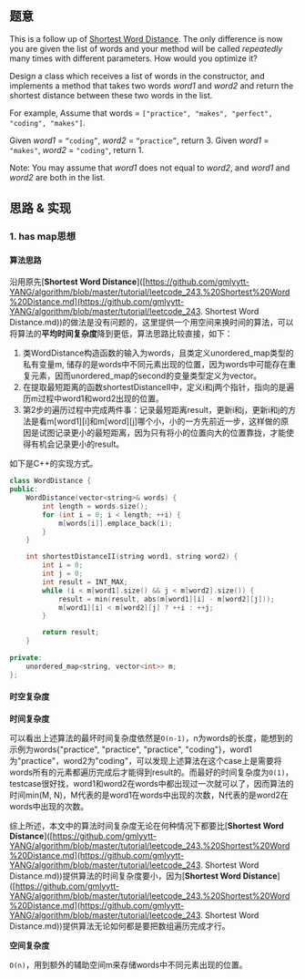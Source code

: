 ## 题意

This is a follow up of [Shortest Word Distance](https://leetcode.com/problems/shortest-word-distance). The only difference is now you are given the list of words and your method will be called *repeatedly* many times with different parameters. How would you optimize it?

Design a class which receives a list of words in the constructor, and implements a method that takes two words *word1* and *word2* and return the shortest distance between these two words in the list.

For example,
Assume that words = `["practice", "makes", "perfect", "coding", "makes"]`.

Given *word1* = `“coding”`, *word2* = `“practice”`, return 3.
Given *word1* = `"makes"`, *word2* = `"coding"`, return 1.

Note:
You may assume that *word1* does not equal to *word2*, and *word1* and *word2* are both in the list.

## 思路 & 实现

### 1. has map思想

#### **算法思路**

沿用原先[**Shortest Word Distance**]([https://github.com/gmlyytt-YANG/algorithm/blob/master/tutorial/leetcode_243.%20Shortest%20Word%20Distance.md](https://github.com/gmlyytt-YANG/algorithm/blob/master/tutorial/leetcode_243. Shortest Word Distance.md))的做法是没有问题的，这里提供一个用空间来换时间的算法，可以将算法的**平均时间复杂度**降到更低，算法思路比较直接，如下：

1. 类WordDistance构造函数的输入为words，且类定义unordered_map类型的私有变量m, 储存的是words中不同元素出现的位置，因为words中可能存在重复元素，因而unordered_map的second的变量类型定义为vector<int>。
2. 在提取最短距离的函数shortestDistanceII中，定义i和j两个指针，指向的是遍历m过程中word1和word2出现的位置。
3. 第2步的遍历过程中完成两件事：记录最短距离result，更新i和j，更新i和j的方法是看m\[word1\]\[i]和m\[word]\[j]哪个小，小的一方先前近一步，这样做的原因是试图记录更小的最短距离，因为只有将小的位置向大的位置靠拢，才能使得有机会记录更小的result。

如下是C++的实现方式。

```C++
class WordDistance {
public:
    WordDistance(vector<string>& words) {
        int length = words.size();
        for (int i = 0; i < length; ++i) {
            m[words[i]].emplace_back(i);
        }
    }

    int shortestDistanceII(string word1, string word2) {
        int i = 0;
        int j = 0;
        int result = INT_MAX;
        while (i < m[word1].size() && j < m[word2].size()) {
            result = min(result, abs(m[word1][i] - m[word2][j]));
            m[word1][i] < m[word2][j] ? ++i : ++j;
        }

        return result;
    }
    
private:
    unordered_map<string, vector<int>> m;
};
```

#### **时空复杂度**

**时间复杂度**

可以看出上述算法的最坏时间复杂度依然是`O(n-1)`，n为words的长度，能想到的示例为words{"practice", "practice", "practice", "coding"}，word1为"practice"，word2为"coding"，可以发现上述算法在这个case上是需要将words所有的元素都遍历完成后才能得到result的。而最好的时间复杂度为`O(1)`，testcase很好找，word1和word2在words中都出现过一次就可以了，因而算法的时间min(M, N)，M代表的是word1在words中出现的次数，N代表的是word2在words中出现的次数。

综上所述，本文中的算法时间复杂度无论在何种情况下都要比[**Shortest Word Distance**]([https://github.com/gmlyytt-YANG/algorithm/blob/master/tutorial/leetcode_243.%20Shortest%20Word%20Distance.md](https://github.com/gmlyytt-YANG/algorithm/blob/master/tutorial/leetcode_243. Shortest Word Distance.md))提供算法的时间复杂度要小，因为[**Shortest Word Distance**]([https://github.com/gmlyytt-YANG/algorithm/blob/master/tutorial/leetcode_243.%20Shortest%20Word%20Distance.md](https://github.com/gmlyytt-YANG/algorithm/blob/master/tutorial/leetcode_243. Shortest Word Distance.md))提供算法无论如何都是要把数组遍历完成才行。

**空间复杂度**

`O(n)`，用到额外的辅助空间m来存储words中不同元素出现的位置。